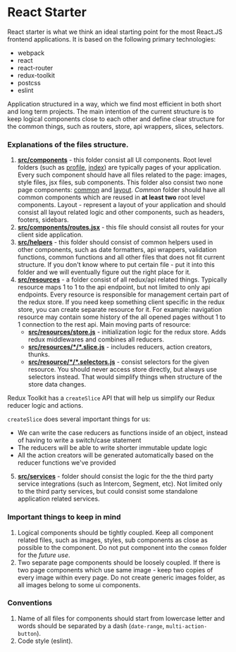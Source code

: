 # React Starter

React starter is what we think an ideal starting point for the most React.JS frontend applications. It is based on the following primary technologies:

- webpack
- react
- react-router
- redux-toolkit
- postcss
- eslint

Application structured in a way, which we find most efficient in both short and long term projects. The main intention of the current structure is to keep logical components close to each other and define clear structure for the common things, such as routers, store, api wrappers, slices, selectors.

### Explanations of the files structure.

1. **[src/components](./src/components)** - this folder consist all UI components. Root level folders (such as [profile](./src/components/profile), [index](./src/components/index)) are typically pages of your application. Every such component should have all files related to the page: images, style files, jsx files, sub components. This folder also consist two none page components: [common](./src/components/common) and [layout](./src/components/common). *Common* folder should have all common components which are reused in **at least two** root level components. Layout - represent a layout of your application and should consist all layout related logic and other components, such as headers, footers, sidebars.
2. **[src/components/routes.jsx](./src/components/routes.jsx)** - this file should consist all routes for your client side application.
3. **[src/helpers](./src/helpers)** - this folder should consist of common helpers used in other components, such as date formatters, api wrappers, validation functions, common functions and all other files that does not fit current structure. If you don't know where to put certain file - put it into this folder and we will eventually figure out the right place for it.
4. **[src/resources](./src/resources/user)** - a folder consist of all redux/api related things. Typically resource maps 1 to 1 to the api endpoint, but not limited to only api endpoints. Every resource is responsible for management certain part of the redux store. If you need keep something client specific in the redux store, you can create separate resource for it. For example: navigation resource may contain some history of the all opened pages without 1 to 1 connection to the rest api. Main moving parts of resource:
    - **[src/resources/store.js](./src/resources/store.js)** - initialization logic for the redux store. Adds redux middlewares and combines all reducers.
    - **[src/resources/\*/\*.slice.js](./src/resources/user/user.slice.js)** - includes reducers, action creators, thunks.
    - **[src/resource/\*/\*.selectors.js](./src/resources/user/user.selectors.js)** - consist selectors for the given resource. You should never access store directly, but always use selectors instead. That would simplify things when structure of the store data changes.

Redux Toolkit has a ```createSlice``` API that will help us simplify our Redux reducer logic and actions. 

```createSlice``` does several important things for us:
* We can write the case reducers as functions inside of an object, instead of having to write a switch/case statement
* The reducers will be able to write shorter immutable update logic
* All the action creators will be generated automatically based on the reducer functions we've provided

5. **[src/services](./src/services)** - folder should consist the logic for the the third party service integrations (such as Intercom, Segment, etc). Not limited only to the third party services, but could consist some standalone application related services.

### Important things to keep in mind

1. Logical components should be tightly coupled. Keep all component related files, such as images, styles, sub components as close as possible to the component. Do not put component into the `common` folder for the *future use*.
2. Two separate page components should be loosely coupled. If there is two page components which use same image - keep two copies of every image within every page. Do not create generic images folder, as all images belong to some ui components.

### Conventions

1. Name of all files for components should start from lowercase letter and words should be separated by a dash (`date-range`, `multi-action-button`).
2. Code style (eslint).
